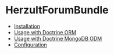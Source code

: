 HerzultForumBundle
==================

 - [Installation][installation]
 - [Usage with Doctrine ORM][doctrine-orm]
 - [Usage with Doctrine MongoDB ODM][doctrine-mongodb-odm]
 - [Configuration][configuration]

[installation]: installation.markdown
[doctrine-orm]: doctrine-orm.markdown
[doctrine-mongodb-odm]: doctrine-mongodb-odm.markdown
[configuration]: configuration.markdown
